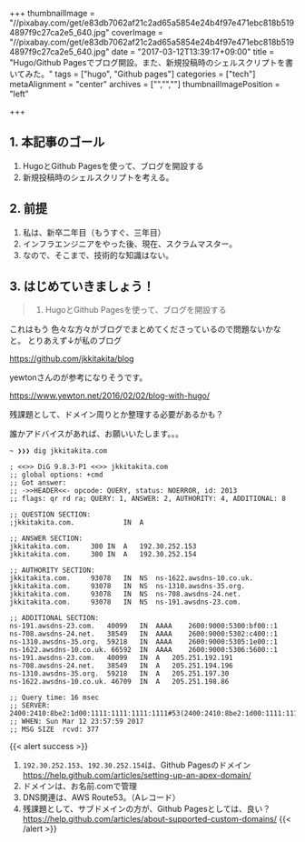 +++
thumbnailImage = "//pixabay.com/get/e83db7062af21c2ad65a5854e24b4f97e471ebc818b5194897f9c27ca2e5_640.jpg"
coverImage = "//pixabay.com/get/e83db7062af21c2ad65a5854e24b4f97e471ebc818b5194897f9c27ca2e5_640.jpg"
date = "2017-03-12T13:39:17+09:00"
title = "Hugo/Github Pagesでブログ開設。また、新規投稿時のシェルスクリプトを書いてみた。"
tags = ["hugo", "Github pages"]
categories = ["tech"]
metaAlignment = "center"
archives = ["","",""]
thumbnailImagePosition = "left"

+++

## 1. 本記事のゴール

1. HugoとGithub Pagesを使って、ブログを開設する
2. 新規投稿時のシェルスクリプトを考える。

## 2. 前提

1. 私は、新卒二年目（もうすぐ、三年目）
2. インフラエンジニアをやった後、現在、スクラムマスター。
3. なので、そこまで、技術的な知識はない。

## 3. はじめていきましょう！

> 1. HugoとGithub Pagesを使って、ブログを開設する

これはもう
色々な方々がブログでまとめてくださっているので問題ないかなと。
とりあえず↓が私のブログ

https://github.com/jkkitakita/blog

yewtonさんのが参考になりそうです。

https://www.yewton.net/2016/02/02/blog-with-hugo/

残課題として、ドメイン周りとか整理する必要があるかも？

誰かアドバイスがあれば、お願いいたします。。。

```
~ ❯❯❯ dig jkkitakita.com

; <<>> DiG 9.8.3-P1 <<>> jkkitakita.com
;; global options: +cmd
;; Got answer:
;; ->>HEADER<<- opcode: QUERY, status: NOERROR, id: 2013
;; flags: qr rd ra; QUERY: 1, ANSWER: 2, AUTHORITY: 4, ADDITIONAL: 8

;; QUESTION SECTION:
;jkkitakita.com.			IN	A

;; ANSWER SECTION:
jkkitakita.com.		300	IN	A	192.30.252.153
jkkitakita.com.		300	IN	A	192.30.252.154

;; AUTHORITY SECTION:
jkkitakita.com.		93078	IN	NS	ns-1622.awsdns-10.co.uk.
jkkitakita.com.		93078	IN	NS	ns-1310.awsdns-35.org.
jkkitakita.com.		93078	IN	NS	ns-708.awsdns-24.net.
jkkitakita.com.		93078	IN	NS	ns-191.awsdns-23.com.

;; ADDITIONAL SECTION:
ns-191.awsdns-23.com.	40099	IN	AAAA	2600:9000:5300:bf00::1
ns-708.awsdns-24.net.	38549	IN	AAAA	2600:9000:5302:c400::1
ns-1310.awsdns-35.org.	59218	IN	AAAA	2600:9000:5305:1e00::1
ns-1622.awsdns-10.co.uk. 66592	IN	AAAA	2600:9000:5306:5600::1
ns-191.awsdns-23.com.	40099	IN	A	205.251.192.191
ns-708.awsdns-24.net.	38549	IN	A	205.251.194.196
ns-1310.awsdns-35.org.	59218	IN	A	205.251.197.30
ns-1622.awsdns-10.co.uk. 46709	IN	A	205.251.198.86

;; Query time: 16 msec
;; SERVER: 2400:2410:8be2:1d00:1111:1111:1111:1111#53(2400:2410:8be2:1d00:1111:1111:1111:1111)
;; WHEN: Sun Mar 12 23:57:59 2017
;; MSG SIZE  rcvd: 377
```

{{< alert success >}}
1. `192.30.252.153`、`192.30.252.154`は、Github Pagesのドメイン
https://help.github.com/articles/setting-up-an-apex-domain/
2. ドメインは、お名前.comで管理
3. DNS関連は、AWS Route53。（Aレコード）
4. 残課題として、サブドメインの方が、Github Pagesとしては、良い？
https://help.github.com/articles/about-supported-custom-domains/
{{< /alert >}}
